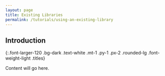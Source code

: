 ```yaml
---
layout: page
title: Existing Libraries
permalink: /tutorials/using-an-existing-library
---
```


## Introduction
{:.font-larger-120 .bg-dark .text-white .mt-1 .py-1 .px-2 .rounded-lg .font-weight-light .titles}

Content will go here.